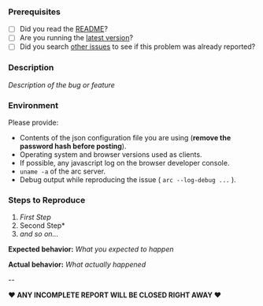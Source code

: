 ### Prerequisites

* [ ] Did you read the [README](https://github.com/evilsocket/arc/blob/master/README.md)?
* [ ] Are you running the [latest version](https://github.com/evilsocket/arc/releases/latest)?
* [ ] Did you search [other issues](https://github.com/evilsocket/arc/issues?q=is%3Aopen+is%3Aissue+label%3Abug) to see if this problem was already reported?

### Description

*Description of the bug or feature*

### Environment

Please provide:

* Contents of the json configuration file you are using (**remove the password hash before posting**).
* Operating system and browser versions used as clients.
* If possible, any javascript log on the browser developer console.
* `uname -a` of the arc server.
* Debug output while reproducing the issue ( `arc --log-debug ...` ).

### Steps to Reproduce

1. *First Step*
2. Second Step*
3. *and so on...*

**Expected behavior:** *What you expected to happen*

**Actual behavior:** *What actually happened*


-- 

**♥ ANY INCOMPLETE REPORT WILL BE CLOSED RIGHT AWAY ♥**
